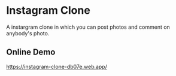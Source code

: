 # Instagram Clone
A instargram clone in which you can post photos and comment on anybody's photo.

## Online Demo
https://instagram-clone-db07e.web.app/
